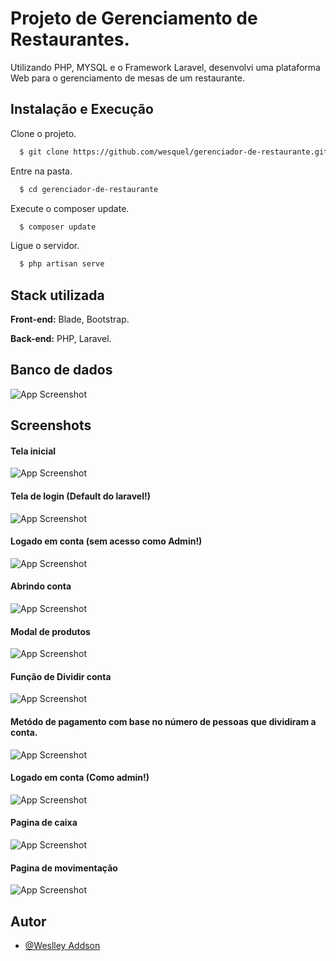 
# Projeto de Gerenciamento de Restaurantes.

Utilizando PHP, MYSQL e o Framework Laravel, desenvolvi uma plataforma Web para o gerenciamento de mesas de um restaurante.



## Instalação e Execução

Clone o projeto.

```bash
  $ git clone https://github.com/wesquel/gerenciador-de-restaurante.git
```

Entre na pasta.

```bash
  $ cd gerenciador-de-restaurante
```

Execute o composer update.

```bash
  $ composer update
```

Ligue o servidor.

```bash
  $ php artisan serve
```
## Stack utilizada

**Front-end:** Blade, Bootstrap.

**Back-end:** PHP, Laravel.

## Banco de dados
![App Screenshot](https://images2.imgbox.com/2a/ab/eTIjG4l1_o.png)

## Screenshots
#### Tela inicial
![App Screenshot](https://images2.imgbox.com/c6/6e/InMWdh6I_o.png)
#### Tela de login (Default do laravel!)
![App Screenshot](https://images2.imgbox.com/26/ac/ztJGuUeJ_o.png)
#### Logado em conta (sem acesso como Admin!)
![App Screenshot](https://images2.imgbox.com/11/5b/AFhGlTwQ_o.png)
#### Abrindo conta
![App Screenshot](https://images2.imgbox.com/f1/c4/quOH1892_o.png)
#### Modal de produtos
![App Screenshot](https://images2.imgbox.com/9f/ff/oBUc9NK9_o.png)
#### Função de Dividir conta
![App Screenshot](https://images2.imgbox.com/70/c4/hSqy8x8M_o.png)
#### Metódo de pagamento com base no número de pessoas que dividiram a conta.
![App Screenshot](https://images2.imgbox.com/e3/d6/en4mlVAg_o.png)
#### Logado em conta (Como admin!)
![App Screenshot](https://images2.imgbox.com/d0/01/HRoue1Sa_o.png)
#### Pagina de caixa
![App Screenshot](https://images2.imgbox.com/2e/4a/Izsp75O9_o.png)
#### Pagina de movimentação
![App Screenshot](https://images2.imgbox.com/a0/54/APSUiHjQ_o.png)


## Autor

- [@Weslley Addson](https://github.com/wesquel/)

